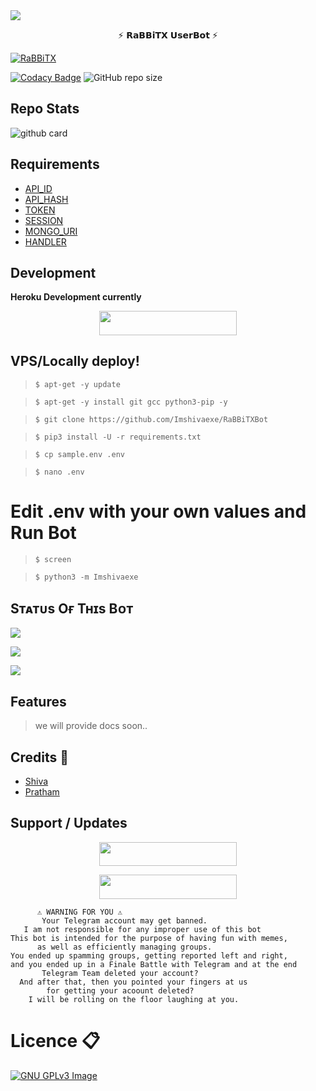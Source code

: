 <img src="https://user-images.githubusercontent.com/73097560/115834477-dbab4500-a447-11eb-908a-139a6edaec5c.gif">

<p align="center">⚡ 𝗥𝗮𝗕𝗕𝗶𝗧𝗫 𝗨𝘀𝗲𝗿𝗕𝗼𝘁 ⚡</p>

[![RaBBiTX](https://telegra.ph//file/03dbb1cc7ba1ec537aba4.jpg)](https://t.me/Robotxupdates)

[![Codacy Badge](https://api.codacy.com/project/badge/Grade/f7c51539e67b483bb8d7749acca51d3a)](https://app.codacy.com/gh/Imshivaexe/RaBBiTXBot?utm_source=github.com&utm_medium=referral&utm_content=Imshivaexe/RaBBiTXBot&utm_campaign=Badge_Grade_Settings)
![GitHub repo size](https://img.shields.io/github/repo-size/Imshivaexe/RaBBiTXBot)

## Repo Stats

![github card](https://github-readme-stats.vercel.app/api/pin/?username=Imshivaexe&repo=RaBBiTXBot&theme=dark)


## Requirements 

- [API_ID](https://my.telegram.org)
- [API_HASH](https://my.telegram.org)
- [TOKEN](https://t.me/Botfather)
- [SESSION](https://t.me/Imshivaexe)
- [MONGO_URI](https://mongodb.com)
- [HANDLER](https://t.me/Robotxupdates)

## Development 

**Heroku Development currently**

<p align="center"><a href="http://dashboard.heroku.com/new?template=https://github.com/Imshivaexe/RaBBiTXBot"> <img src="https://img.shields.io/badge/Deploy%20On%20Heroku-pink?style=for-the-badge&logo=heroku" width="220" height="38.45"/></a></p>


## VPS/Locally deploy!
>     $ apt-get -y update

>     $ apt-get -y install git gcc python3-pip -y

>     $ git clone https://github.com/Imshivaexe/RaBBiTXBot

>     $ pip3 install -U -r requirements.txt

>     $ cp sample.env .env

>     $ nano .env
# Edit .env with your own values and Run Bot
>     $ screen

>     $ python3 -m Imshivaexe

## Sᴛᴀᴛᴜs Oғ Tʜɪs Bᴏᴛ
<p align="left"><a href="https://github.com/Imshivaexe/RaBBiTXBot/network/members"><img src="https://img.shields.io/github/forks/Imshivaexe/RaBBiTXBot?label=Forks&logoColor=pink&style=social"></a><p align="left"><a href="https://github.com/Imshivaexe/RaBBITXBot/stargazers"><img src="https://img.shields.io/github/stars/Imshivaexe/RaBBiTXBot?logoColor=red&style=social"></a><p align="left"><a href="https://github.com/Imshivaexe/RaBBiTBot"><img src="https://img.shields.io/github/last-commit/Imshivaexe/RaBBiTXBot?style=plastic"></a>
      
## Features 

>    we will provide docs soon..

## Credits 💖
- [Shiva](https://t.me/lmshivaexe)
- [Pratham](https://t.me/notrealgeek)

## Support / Updates

<p align="center"><a href="https://t.me/RoBotxsupport"><img src="https://img.shields.io/badge/ᴛᴇʟᴇɢʀᴀᴍ-sᴜᴘᴘᴏʀᴛ-back?&style=for-the-badge&logo=telegram" width="220" height="38.45"></a></p>
<p align="center"><a href="https://t.me/Robotxupdates"><img src="https://img.shields.io/badge/ᴛᴇʟᴇɢʀᴀᴍ-ᴜᴘᴅᴀᴛᴇs-back?&style=for-the-badge&logo=telegram" width="220" height="38.45"></a></p>


```console
      ⚠️ WARNING FOR YOU ⚠️
       Your Telegram account may get banned.
   I am not responsible for any improper use of this bot
This bot is intended for the purpose of having fun with memes,
      as well as efficiently managing groups.
You ended up spamming groups, getting reported left and right,
and you ended up in a Finale Battle with Telegram and at the end
       Telegram Team deleted your account?
  And after that, then you pointed your fingers at us
        for getting your acoount deleted?
    I will be rolling on the floor laughing at you.
```

# Licence 📋
[![GNU GPLv3 Image](https://www.gnu.org/graphics/gplv3-127x51.png)](http://www.gnu.org/licenses/gpl-3.0.en.html)  
